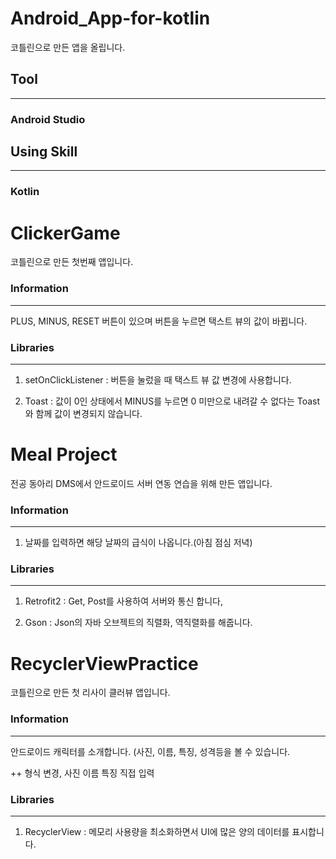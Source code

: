 # Android_App-for-kotlin 

코틀린으로 만든 앱을 올립니다.

## Tool
---
### Android Studio

## Using Skill
---
### Kotlin


# ClickerGame

코틀린으로 만든 첫번째 앱입니다.

### Information
---
PLUS, MINUS, RESET 버튼이 있으며 버튼을 누르면 택스트 뷰의 값이 바뀝니다.

### Libraries
---
1. setOnClickListener : 버튼을 눌렀을 때 택스트 뷰 값 변경에 사용합니다.

2. Toast : 값이 0인 상태에서 MINUS를 누르면 0 미만으로 내려갈 수 없다는 Toast와 함께 값이 변경되지 않습니다.


# Meal Project

전공 동아리 DMS에서 안드로이드 서버 연동 연습을 위해 만든 앱입니다.

### Information
---
1. 날짜를 입력하면 해당 날짜의 급식이 나옵니다.(아침 점심 저녁)

### Libraries
---
1. Retrofit2 : Get, Post를 사용하여 서버와 통신 합니다,

2. Gson : Json의 자바 오브젝트의 직렬화, 역직렬화를 해줍니다.


# RecyclerViewPractice

코틀린으로 만든 첫 리사이 클러뷰 앱입니다.

### Information
---
안드로이드 캐릭터를 소개합니다.
(사진, 이름, 특징, 성격등을 볼 수 있습니다.

++ 형식 변경, 사진 이름 특징 직접 입력

### Libraries
---
1. RecyclerView : 메모리 사용량을 최소화하면서 UI에 많은 양의 데이터를 표시합니다.
